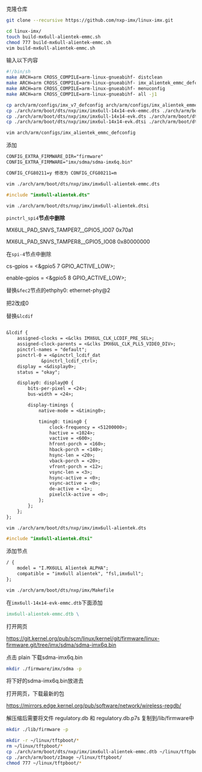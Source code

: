 克隆仓库

```bash
git clone --recursive https://github.com/nxp-imx/linux-imx.git
```

```bash
cd linux-imx/
touch build-mx6ull-alientek-emmc.sh
chmod 777 build-mx6ull-alientek-emmc.sh
vim build-mx6ull-alientek-emmc.sh
```

 输入以下内容

```sh
#!/bin/sh 
make ARCH=arm CROSS_COMPILE=arm-linux-gnueabihf- distclean
make ARCH=arm CROSS_COMPILE=arm-linux-gnueabihf- imx_alientek_emmc_defconfig
make ARCH=arm CROSS_COMPILE=arm-linux-gnueabihf- menuconfig
make ARCH=arm CROSS_COMPILE=arm-linux-gnueabihf- all -j1
```

```bash
cp arch/arm/configs/imx_v7_defconfig arch/arm/configs/imx_alientek_emmc_defconfig
cp ./arch/arm/boot/dts/nxp/imx/imx6ull-14x14-evk-emmc.dts ./arch/arm/boot/dts/nxp/imx/imx6ull-alientek-emmc.dts
cp ./arch/arm/boot/dts/nxp/imx/imx6ull-14x14-evk.dts ./arch/arm/boot/dts/nxp/imx/imx6ull-alientek.dts
cp ./arch/arm/boot/dts/nxp/imx/imx6ul-14x14-evk.dtsi ./arch/arm/boot/dts/nxp/imx/imx6ull-alientek.dtsi
```



```bash
vim arch/arm/configs/imx_alientek_emmc_defconfig
```

添加

```tex
CONFIG_EXTRA_FIRMWARE_DIR="firmware"
CONFIG_EXTRA_FIRMWARE="imx/sdma/sdma-imx6q.bin"
```

```tex
CONFIG_CFG80211=y 修改为 CONFIG_CFG80211=m
```



```bash
vim ./arch/arm/boot/dts/nxp/imx/imx6ull-alientek-emmc.dts
```

```c
#include "imx6ull-alientek.dts" 
```



```bash
vim ./arch/arm/boot/dts/nxp/imx/imx6ull-alientek.dtsi
```

`pinctrl_spi4`**节点中删除**

MX6UL_PAD_SNVS_TAMPER7__GPIO5_IO07  0x70a1 

MX6UL_PAD_SNVS_TAMPER8__GPIO5_IO08  0x80000000 

在`spi-4`节点中删除

cs-gpios = <&gpio5 7 GPIO_ACTIVE_LOW>; 

enable-gpios = <&gpio5 8 GPIO_ACTIVE_LOW>; 



替换`&fec2`节点的ethphy0: ethernet-phy@2

把2改成0



替换`&lcdif`

```tex

&lcdif {
	assigned-clocks = <&clks IMX6UL_CLK_LCDIF_PRE_SEL>;
	assigned-clock-parents = <&clks IMX6UL_CLK_PLL5_VIDEO_DIV>;
	pinctrl-names = "default";
	pinctrl-0 = <&pinctrl_lcdif_dat
		     &pinctrl_lcdif_ctrl>;
	display = <&display0>;
	status = "okay";

	display0: display@0 {
		bits-per-pixel = <24>;
		bus-width = <24>;

		display-timings {
			native-mode = <&timing0>;

			timing0: timing0 {
                clock-frequency = <51200000>;
                hactive = <1024>;
                vactive = <600>;
                hfront-porch = <160>;
                hback-porch = <140>;
                hsync-len = <20>;
                vback-porch = <20>;
                vfront-porch = <12>;
                vsync-len = <3>;
                hsync-active = <0>;
                vsync-active = <0>;
                de-active = <1>;
                pixelclk-active = <0>;
			};
		};
	};
};
```





```bash
vim ./arch/arm/boot/dts/nxp/imx/imx6ull-alientek.dts
```

```c
#include "imx6ull-alientek.dtsi" 
```

添加节点

```tex
/ {
	model = "I.MX6ULL Alientek ALPHA";
	compatible = "imx6ull alientek", "fsl,imx6ull";
};
```









```bash
vim ./arch/arm/boot/dts/nxp/imx/Makefile
```

在`imx6ull-14x14-evk-emmc.dtb`下面添加

```makefile
imx6ull-alientek-emmc.dtb \
```



打开网页

https://git.kernel.org/pub/scm/linux/kernel/git/firmware/linux-firmware.git/tree/imx/sdma/sdma-imx6q.bin

点击 plain 下载sdma-imx6q.bin

```bash
mkdir ./firmware/imx/sdma -p
```

将下好的sdma-imx6q.bin放进去





打开网页，下载最新的包

https://mirrors.edge.kernel.org/pub/software/network/wireless-regdb/

解压缩后需要将文件 regulatory.db 和 regulatory.db.p7s 复制到/lib/firmware中

```bash
mkdir ./lib/firmware -p
```



```bash
mkdir -r ~/linux/tftpboot/*
rm ~/linux/tftpboot/*
cp ./arch/arm/boot/dts/nxp/imx/imx6ull-alientek-emmc.dtb ~/linux/tftpboot/
cp ./arch/arm/boot/zImage ~/linux/tftpboot/
chmod 777 ~/linux/tftpboot/*
```



